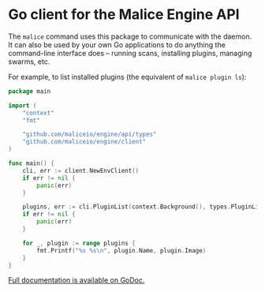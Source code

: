 # Go client for the Malice Engine API

The `malice` command uses this package to communicate with the daemon. It can also be used by your own Go applications to do anything the command-line interface does – running scans, installing plugins, managing swarms, etc.

For example, to list installed plugins (the equivalent of `malice plugin ls`\):

```go
package main

import (
	"context"
	"fmt"

	"github.com/maliceio/engine/api/types"
	"github.com/maliceio/engine/client"
)

func main() {
	cli, err := client.NewEnvClient()
	if err != nil {
		panic(err)
	}

	plugins, err := cli.PluginList(context.Background(), types.PluginListListOptions{})
	if err != nil {
		panic(err)
	}

	for _, plugin := range plugins {
		fmt.Printf("%s %s\n", plugin.Name, plugin.Image)
	}
}
```

[Full documentation is available on GoDoc.](https://godoc.org/github.com/maliceio/engine/client)
